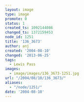 ```yaml
---
layout: image
type: image
promote: 0
status: 1
created_ts: 1092144086
changed_ts: 1372159453
node_id: 1251
title: '136_3673'
author: anj
created: '2004-08-10'
changed: '2013-06-25'
tags:
  - Lewis Pass
images:
  - image/images/136_3673-1251.jpg
url: "/2004/08/10/136_3673/"
aliases:
  - "/node/1251/"
date: '2004-08-10'
---
```


